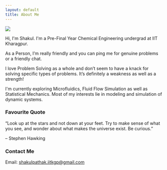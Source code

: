 ```yaml
---
layout: default
title: About Me
---
```


<img class="profile-picture" src="{{site.baseurl}}/{{site.profile-picture}}">

Hi, I'm Shakul. I'm a Pre-Final Year Chemical Engineering undergrad at IIT Kharagpur. 

As a Person, I’m really friendly and you can ping me for genuine problems or a friendly chat.

I love Problem Solving as a whole and don’t seem to have a knack for solving specific types of problems. It’s definitely a weakness as well as a strength!

I'm currently exploring  Microfluidics, Fluid Flow Simulation as well as Statistical Mechanics. Most of my interests lie in modeling and simulation of dynamic systems.


### Favourite Quote

“Look up at the stars and not down at your feet. Try to make sense of what you see, and wonder about what makes the universe exist. Be curious.”

 – Stephen Hawking


### Contact Me
Email: shakulpathak.iitkgp@gmail.com
